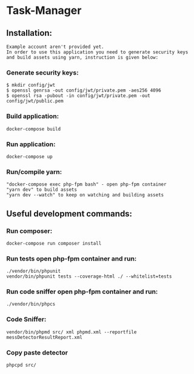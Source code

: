 # Task-Manager

## Installation:
    Example account aren't provided yet.
    In order to use this application you need to generate security keys and build assets using yarn, instruction is given below:

### Generate security keys:
    $ mkdir config/jwt
    $ openssl genrsa -out config/jwt/private.pem -aes256 4096
    $ openssl rsa -pubout -in config/jwt/private.pem -out config/jwt/public.pem

### Build application:
    docker-compose build

### Run application:
    docker-compose up 

### Run/compile yarn:
    "docker-compose exec php-fpm bash" - open php-fpm container 
    "yarn dev" to build assets
    "yarn dev --watch" to keep on watching and building assets

## Useful development commands:
        
### Run composer:
    docker-compose run composer install

### Run tests open php-fpm container and run:
    ./vendor/bin/phpunit
    vendor/bin/phpunit tests --coverage-html ./ --whitelist=tests
    
### Run code sniffer open php-fpm container and run:
    ./vendor/bin/phpcs

### Code Sniffer:
    vendor/bin/phpmd src/ xml phpmd.xml --reportfile messDetectorResultReport.xml
    
### Copy paste detector
    phpcpd src/
